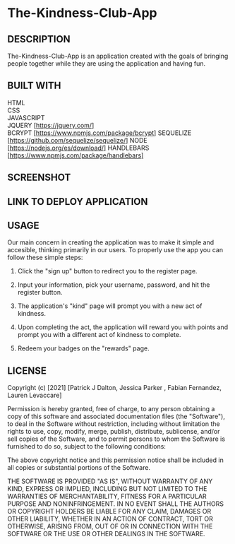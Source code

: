 # The-Kindness-Club-App  

## DESCRIPTION

The-Kindness-Club-App is an application created with the goals of bringing people together while they are using the application and having fun.

## BUILT WITH

  HTML  
  CSS  
  JAVASCRIPT  
  JQUERY  [https://jquery.com/]  
  BCRYPT  [https://www.npmjs.com/package/bcrypt]
  SEQUELIZE  [https://github.com/sequelize/sequelize/]
  NODE  [https://nodejs.org/es/download/]
  HANDLEBARS  [https://www.npmjs.com/package/handlebars]

## SCREENSHOT  

## LINK TO DEPLOY APPLICATION  

## USAGE

Our main concern in creating the application was to make it simple and accesible, thinking primarily in our users. To properly use the app you can follow these simple steps:  

1. Click the "sign up" button to redirect you to the register page.  

2. Input your information, pick your username, password, and hit the register button.  

3. The application's "kind" page will prompt you with a new act of kindness.  

4. Upon completing the act, the application will reward you with points and prompt you with a different act of kindness to complete.

5. Redeem your badges on the "rewards" page.  

## LICENSE

Copyright (c) [2021] [Patrick J Dalton, Jessica Parker , Fabian Fernandez, Lauren Levaccare]

Permission is hereby granted, free of charge, to any person obtaining a copy
of this software and associated documentation files (the "Software"), to deal
in the Software without restriction, including without limitation the rights
to use, copy, modify, merge, publish, distribute, sublicense, and/or sell
copies of the Software, and to permit persons to whom the Software is
furnished to do so, subject to the following conditions:

The above copyright notice and this permission notice shall be included in all
copies or substantial portions of the Software.

THE SOFTWARE IS PROVIDED "AS IS", WITHOUT WARRANTY OF ANY KIND, EXPRESS OR
IMPLIED, INCLUDING BUT NOT LIMITED TO THE WARRANTIES OF MERCHANTABILITY,
FITNESS FOR A PARTICULAR PURPOSE AND NONINFRINGEMENT. IN NO EVENT SHALL THE
AUTHORS OR COPYRIGHT HOLDERS BE LIABLE FOR ANY CLAIM, DAMAGES OR OTHER
LIABILITY, WHETHER IN AN ACTION OF CONTRACT, TORT OR OTHERWISE, ARISING FROM,
OUT OF OR IN CONNECTION WITH THE SOFTWARE OR THE USE OR OTHER DEALINGS IN THE
SOFTWARE.